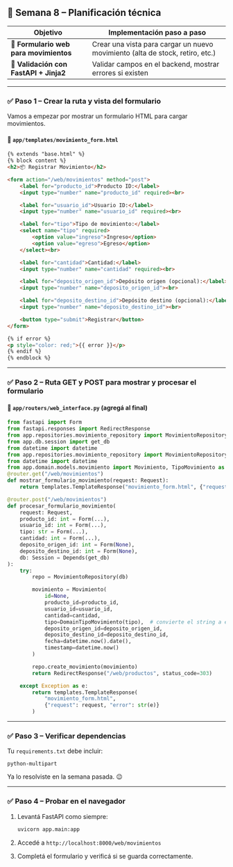 ## 📅 **Semana 8 – Planificación técnica**

| Objetivo                               | Implementación paso a paso                                                    |
| -------------------------------------- | ----------------------------------------------------------------------------- |
| 💾 **Formulario web para movimientos** | Crear una vista para cargar un nuevo movimiento (alta de stock, retiro, etc.) |
| 🧪 **Validación con FastAPI + Jinja2** | Validar campos en el backend, mostrar errores si existen                      |

---

### ✅ Paso 1 – Crear la ruta y vista del formulario

Vamos a empezar por mostrar un formulario HTML para cargar movimientos.

#### 📁 `app/templates/movimiento_form.html`

```html
{% extends "base.html" %}
{% block content %}
<h2>📦 Registrar Movimiento</h2>

<form action="/web/movimientos" method="post">
    <label for="producto_id">Producto ID:</label>
    <input type="number" name="producto_id" required><br>

    <label for="usuario_id">Usuario ID:</label>
    <input type="number" name="usuario_id" required><br>

    <label for="tipo">Tipo de movimiento:</label>
    <select name="tipo" required>
        <option value="ingreso">Ingreso</option>
        <option value="egreso">Egreso</option>
    </select><br>

    <label for="cantidad">Cantidad:</label>
    <input type="number" name="cantidad" required><br>

    <label for="deposito_origen_id">Depósito origen (opcional):</label>
    <input type="number" name="deposito_origen_id"><br>

    <label for="deposito_destino_id">Depósito destino (opcional):</label>
    <input type="number" name="deposito_destino_id"><br>

    <button type="submit">Registrar</button>
</form>

{% if error %}
<p style="color: red;">{{ error }}</p>
{% endif %}
{% endblock %}
```

---

### ✅ Paso 2 – Ruta GET y POST para mostrar y procesar el formulario

#### 📁 `app/routers/web_interface.py` (agregá al final)

```python
from fastapi import Form
from fastapi.responses import RedirectResponse
from app.repositories.movimiento_repository import MovimientoRepository
from app.db.session import get_db
from datetime import datetime
from app.repositories.movimiento_repository import MovimientoRepository
from datetime import datetime
from app.domain.models.movimiento import Movimiento, TipoMovimiento as DomainTipoMovimiento
@router.get("/web/movimientos")
def mostrar_formulario_movimiento(request: Request):
    return templates.TemplateResponse("movimiento_form.html", {"request": request})

@router.post("/web/movimientos")
def procesar_formulario_movimiento(
    request: Request,
    producto_id: int = Form(...),
    usuario_id: int = Form(...),
    tipo: str = Form(...),
    cantidad: int = Form(...),
    deposito_origen_id: int = Form(None),
    deposito_destino_id: int = Form(None),
    db: Session = Depends(get_db)
):
    try:
        repo = MovimientoRepository(db)

        movimiento = Movimiento(
            id=None,
            producto_id=producto_id,
            usuario_id=usuario_id,
            cantidad=cantidad,
            tipo=DomainTipoMovimiento(tipo),  # convierte el string a enum
            deposito_origen_id=deposito_origen_id,
            deposito_destino_id=deposito_destino_id,
            fecha=datetime.now().date(),
            timestamp=datetime.now()
        )

        repo.create_movimiento(movimiento)
        return RedirectResponse("/web/productos", status_code=303)

    except Exception as e:
        return templates.TemplateResponse(
            "movimiento_form.html",
            {"request": request, "error": str(e)}
        )

```

---

### ✅ Paso 3 – Verificar dependencias

Tu `requirements.txt` debe incluir:

```
python-multipart
```

Ya lo resolviste en la semana pasada. 😉

---

### ✅ Paso 4 – Probar en el navegador

1. Levantá FastAPI como siempre:

   ```bash
   uvicorn app.main:app
   ```

2. Accedé a `http://localhost:8000/web/movimientos`

3. Completá el formulario y verificá si se guarda correctamente.

<!--stackedit_data:
eyJoaXN0b3J5IjpbLTU0ODcxNzcxNiwtMzE3OTMxNjczXX0=
-->